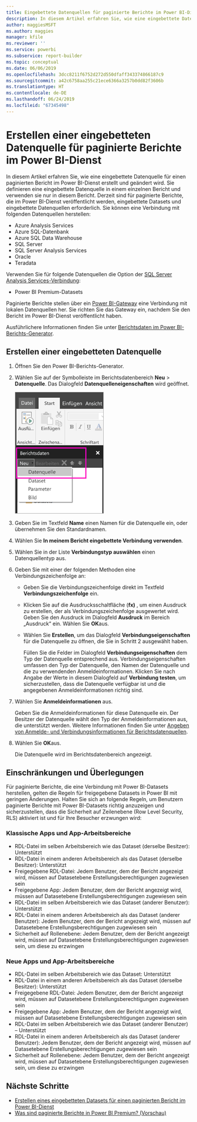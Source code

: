 ```yaml
---
title: Eingebettete Datenquellen für paginierte Berichte im Power BI-Dienst
description: In diesem Artikel erfahren Sie, wie eine eingebettete Datenquelle in einem paginierten Bericht im Power BI-Dienst erstellt und geändert wird.
author: maggiesMSFT
ms.author: maggies
manager: kfile
ms.reviewer: ''
ms.service: powerbi
ms.subservice: report-builder
ms.topic: conceptual
ms.date: 06/06/2019
ms.openlocfilehash: 3dcc8211f6752d272d550dfaff343374866187c9
ms.sourcegitcommit: a42c6758aa255c21ece6366a3257b0dd82f3606b
ms.translationtype: HT
ms.contentlocale: de-DE
ms.lasthandoff: 06/24/2019
ms.locfileid: "67345498"
---
```

# <a name="create-an-embedded-data-source-for-paginated-reports-in-the-power-bi-service"></a>Erstellen einer eingebetteten Datenquelle für paginierte Berichte im Power BI-Dienst

In diesem Artikel erfahren Sie, wie eine eingebettete Datenquelle für einen paginierten Bericht im Power BI-Dienst erstellt und geändert wird. Sie definieren eine eingebettete Datenquelle in einem einzelnen Bericht und verwenden sie nur in diesem Bericht. Derzeit sind für paginierte Berichte, die im Power BI-Dienst veröffentlicht werden, eingebettete Datasets und eingebettete Datenquellen erforderlich. Sie können eine Verbindung mit folgenden Datenquellen herstellen:

- Azure Analysis Services
- Azure SQL-Datenbank 
- Azure SQL Data Warehouse
- SQL Server
- SQL Server Analysis Services
- Oracle 
- Teradata 

Verwenden Sie für folgende Datenquellen die Option der [SQL Server Analysis Services-Verbindung](service-premium-connect-tools.md):

- Power BI Premium-Datasets

Paginierte Berichte stellen über ein [Power BI-Gateway](service-gateway-getting-started.md) eine Verbindung mit lokalen Datenquellen her. Sie richten Sie das Gateway ein, nachdem Sie den Bericht im Power BI-Dienst veröffentlicht haben.

Ausführlichere Informationen finden Sie unter [Berichtsdaten im Power BI-Berichts-Generator](report-builder-data.md).

## <a name="create-an-embedded-data-source"></a>Erstellen einer eingebetteten Datenquelle
  
1. Öffnen Sie den Power BI-Berichts-Generator.

1. Wählen Sie auf der Symbolleiste im Berichtsdatenbereich **Neu** > **Datenquelle**. Das Dialogfeld **Datenquelleneigenschaften** wird geöffnet.

    ![Neue Datenquelle](media/paginated-reports-embedded-data-source/power-bi-paginated-new-data-source.png)
  
2.  Geben Sie im Textfeld **Name** einen Namen für die Datenquelle ein, oder übernehmen Sie den Standardnamen.  
  
3.  Wählen Sie **In meinem Bericht eingebettete Verbindung verwenden**.  
  
1.  Wählen Sie in der Liste **Verbindungstyp auswählen** einen Datenquellentyp aus. 

1.  Geben Sie mit einer der folgenden Methoden eine Verbindungszeichenfolge an:  
  
    -   Geben Sie die Verbindungszeichenfolge direkt im Textfeld **Verbindungszeichenfolge** ein. 
  
    -   Klicken Sie auf die Ausdrucksschaltfläche (**fx)** , um einen Ausdruck zu erstellen, der als Verbindungszeichenfolge ausgewertet wird. Geben Sie den Ausdruck im Dialogfeld **Ausdruck** im Bereich „Ausdruck“ ein. Wählen Sie **OK**aus. 
  
    -   Wählen Sie **Erstellen**, um das Dialogfeld **Verbindungseigenschaften** für die Datenquelle zu öffnen, die Sie in Schritt 2 ausgewählt haben.  
  
        Füllen Sie die Felder im Dialogfeld **Verbindungseigenschaften** dem Typ der Datenquelle entsprechend aus. Verbindungseigenschaften umfassen den Typ der Datenquelle, den Namen der Datenquelle und die zu verwendenden Anmeldeinformationen. Klicken Sie nach Angabe der Werte in diesem Dialogfeld auf **Verbindung testen**, um sicherzustellen, dass die Datenquelle verfügbar ist und die angegebenen Anmeldeinformationen richtig sind.  
  
4.  Wählen Sie **Anmeldeinformationen** aus.  
  
     Geben Sie die Anmeldeinformationen für diese Datenquelle ein. Der Besitzer der Datenquelle wählt den Typ der Anmeldeinformationen aus, die unterstützt werden. Weitere Informationen finden Sie unter [Angeben von Anmelde- und Verbindungsinformationen für Berichtsdatenquellen](https://docs.microsoft.com/sql/reporting-services/report-data/specify-credential-and-connection-information-for-report-data-sources).
  
5.  Wählen Sie **OK**aus.  
  
     Die Datenquelle wird im Berichtsdatenbereich angezeigt.  
     
## <a name="limitations-and-considerations"></a>Einschränkungen und Überlegungen

Für paginierte Berichte, die eine Verbindung mit Power BI-Datasets herstellen, gelten die Regeln für freigegebene Datasets in Power BI mit geringen Änderungen.  Halten Sie sich an folgende Regeln, um Benutzern paginierte Berichte mit Power BI-Datasets richtig anzuzeigen und sicherzustellen, dass die Sicherheit auf Zeilenebene (Row Level Security, RLS) aktiviert ist und für Ihre Besucher erzwungen wird:

### <a name="classic-apps-and-app-workspaces"></a>Klassische Apps und App-Arbeitsbereiche

- RDL-Datei im selben Arbeitsbereich wie das Dataset (derselbe Besitzer): Unterstützt
- RDL-Datei in einem anderen Arbeitsbereich als das Dataset (derselbe Besitzer): Unterstützt
- Freigegebene RDL-Datei: Jedem Benutzer, dem der Bericht angezeigt wird, müssen auf Datasetebene Erstellungsberechtigungen zugewiesen sein
- Freigegebene App: Jedem Benutzer, dem der Bericht angezeigt wird, müssen auf Datasetebene Erstellungsberechtigungen zugewiesen sein
- RDL-Datei im selben Arbeitsbereich wie das Dataset (anderer Benutzer): Unterstützt
- RDL-Datei in einem anderen Arbeitsbereich als das Dataset (anderer Benutzer): Jedem Benutzer, dem der Bericht angezeigt wird, müssen auf Datasetebene Erstellungsberechtigungen zugewiesen sein
- Sicherheit auf Rollenebene: Jedem Benutzer, dem der Bericht angezeigt wird, müssen auf Datasetebene Erstellungsberechtigungen zugewiesen sein, um diese zu erzwingen

### <a name="new-experience-apps-and-app-workspaces"></a>Neue Apps und App-Arbeitsbereiche

- RDL-Datei im selben Arbeitsbereich wie das Dataset: Unterstützt
- RDL-Datei in einem anderen Arbeitsbereich als das Dataset (derselbe Besitzer): Unterstützt
- Freigegebene RDL-Datei: Jedem Benutzer, dem der Bericht angezeigt wird, müssen auf Datasetebene Erstellungsberechtigungen zugewiesen sein
- Freigegebene App: Jedem Benutzer, dem der Bericht angezeigt wird, müssen auf Datasetebene Erstellungsberechtigungen zugewiesen sein
- RDL-Datei im selben Arbeitsbereich wie das Dataset (anderer Benutzer) – Unterstützt
- RDL-Datei in einem anderen Arbeitsbereich als das Dataset (anderer Benutzer): Jedem Benutzer, dem der Bericht angezeigt wird, müssen auf Datasetebene Erstellungsberechtigungen zugewiesen sein
- Sicherheit auf Rollenebene: Jedem Benutzer, dem der Bericht angezeigt wird, müssen auf Datasetebene Erstellungsberechtigungen zugewiesen sein, um diese zu erzwingen

## <a name="next-steps"></a>Nächste Schritte

- [Erstellen eines eingebetteten Datasets für einen paginierten Bericht im Power BI-Dienst](paginated-reports-create-embedded-dataset.md)
- [Was sind paginierte Berichte in Power BI Premium? (Vorschau)](paginated-reports-report-builder-power-bi.md)

